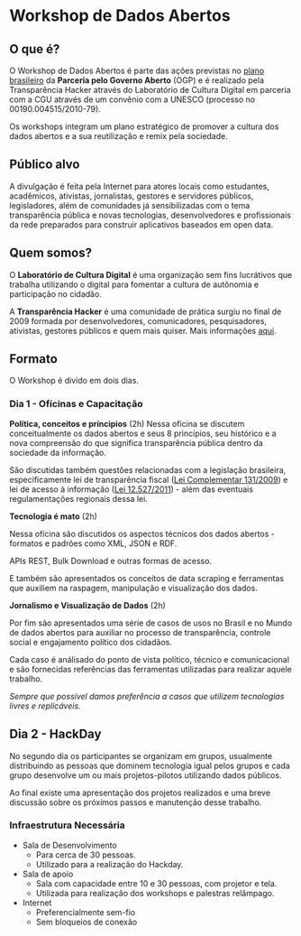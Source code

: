 # Workshop de Dados Abertos

## O que é?

O Workshop de Dados Abertos é parte das ações previstas no [plano brasileiro](http://www.cgu.gov.br/PrevencaodaCorrupcao/CompromissosInternacionais/GovernoAberto/documentos/arquivos/Balanco-Plano-Acao-Brasil-OGP-outubro2012.pdf) da **Parceria pelo Governo Aberto** (OGP) e é realizado pela Transparência Hacker através do Laboratório de Cultura Digital em parceria com a CGU através de um convênio com a UNESCO (processo no 00190.004515/2010-79).

Os workshops integram um plano estratégico de promover a cultura dos dados abertos e a sua reutilização e remix pela sociedade.

## Público alvo
A divulgação é feita pela Internet para atores locais como estudantes, acadêmicos, ativistas, jornalistas, gestores e servidores públicos, legisladores, além de comunidades já sensibilizadas com o tema transparência pública e novas tecnologias, desenvolvedores e profissionais da rede preparados para construir aplicativos baseados em open data.

## Quem somos?
O **Laboratório de Cultura Digital** é uma organização sem fins lucrátivos que trabalha utilizando o digital para fomentar a cultura de autônomia e participação no cidadão.

A **Transparência Hacker** é uma comunidade de prática surgiu no final de 2009 formada por desenvolvedores, comunicadores, pesquisadores, ativistas, gestores públicos e quem mais quiser. Mais informações [aqui](http://www.canalibase.org.br/somos-a-transparencia-hacker/).

## Formato

O Workshop é divido em dois dias.

### Dia 1 - Ofícinas e Capacitação
 
**Política, conceitos e príncipios** (2h)
Nessa ofícina se discutem conceitualmente os dados abertos e seus 8 princípios, seu histórico e a nova compreensão do que significa transparência pública dentro da sociedade da informação.

São discutidas também questões relacionadas com a legislação brasileira, especificamente lei de transparência fiscal ([Lei Complementar 131/2009](http://www.planalto.gov.br/ccivil_03/leis/lcp/lcp131.htm)) e lei de acesso à informação ([Lei 12.527/2011](http://www.planalto.gov.br/ccivil_03/_ato2011-2014/2011/lei/l12527.htm)) - além das eventuais regulamentações regionais dessa lei.

**Tecnologia é mato** (2h)

Nessa ofícina são discutidos os aspectos técnicos dos dados abertos - formatos e padrões como XML, JSON e RDF.

APIs REST, Bulk Download e outras formas de acesso.

E também são apresentados os conceitos de data scraping e ferramentas que auxiliem na raspagem, manipulação e visualização dos dados.

**Jornalismo e Visualização de Dados** (2h)

Por fim são apresentados uma série de casos de usos no Brasil e no Mundo de dados abertos para auxiliar no processo de transparência, controle social e engajamento político dos cidadãos.

Cada caso é análisado do ponto de vista político, técnico e comunicacional e são fornecidas referências das ferramentas utilizadas para realizar aquele trabalho.

*Sempre que possível damos preferência a casos que utilizem tecnologias livres e replicáveis.*


## Dia 2 - HackDay

No segundo dia os participantes se organizam em grupos, usualmente distribuindo as pessoas que dominem tecnologia igual pelos grupos e cada grupo desenvolve um ou mais projetos-pilotos utilizando dados públicos.

Ao final existe uma apresentação dos projetos realizados e uma breve discussão sobre os próximos passos e manutenção desse trabalho.

### Infraestrutura Necessária
* Sala de Desenvolvimento
	* Para cerca de 30 pessoas.
	* Utilizado para a realização do Hackday.
* Sala de apoio
	* Sala com capacidade entre 10 e 30 pessoas, com projetor e tela.
	* Utilizada para realização dos workshops e palestras relâmpago.
* Internet
	* Preferencialmente sem-fio
	* Sem bloqueios de conexão

